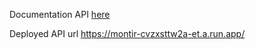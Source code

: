 Documentation API [here](https://documenter.getpostman.com/view/30884670/2sA3Qv9X1A)

Deployed API url https://montir-cvzxsttw2a-et.a.run.app/